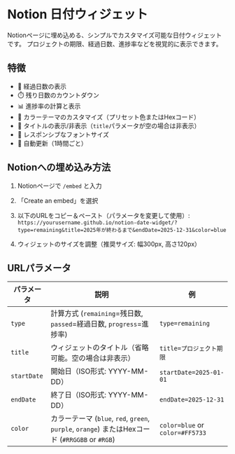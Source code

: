 # Notion 日付ウィジェット

Notionページに埋め込める、シンプルでカスタマイズ可能な日付ウィジェットです。
プロジェクトの期限、経過日数、進捗率などを視覚的に表示できます。

## 特徴

- 📅 経過日数の表示
- ⏱️ 残り日数のカウントダウン
- 📊 進捗率の計算と表示
- 🎨 カラーテーマのカスタマイズ（プリセット色またはHexコード）
- 📝 タイトルの表示/非表示（`title`パラメータが空の場合は非表示）
- 📱 レスポンシブなフォントサイズ
- 🔄 自動更新（1時間ごと）

## Notionへの埋め込み方法

1. Notionページで `/embed` と入力
2. 「Create an embed」を選択
3. 以下のURLをコピー＆ペースト（パラメータを変更して使用）:
`https://yourusername.github.io/notion-date-widget/?type=remaining&title=2025年が終わるまで&endDate=2025-12-31&color=blue`

4. ウィジェットのサイズを調整（推奨サイズ: 幅300px, 高さ120px）


## URLパラメータ

| パラメータ | 説明 | 例 |
|------------|------|-----|
| `type` | 計算方式 (`remaining`=残日数, `passed`=経過日数, `progress`=進捗率) | `type=remaining` |
| `title` | ウィジェットのタイトル（省略可能。空の場合は非表示） | `title=プロジェクト期限` |
| `startDate` | 開始日（ISO形式: YYYY-MM-DD） | `startDate=2025-01-01` |
| `endDate` | 終了日（ISO形式: YYYY-MM-DD） | `endDate=2025-12-31` |
| `color` | カラーテーマ (`blue`, `red`, `green`, `purple`, `orange`) またはHexコード (`#RRGGBB` or `#RGB`) | `color=blue` or `color=#FF5733` |
